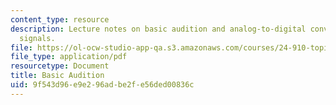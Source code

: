 ```yaml
---
content_type: resource
description: Lecture notes on basic audition and analog-to-digital conversion of speech
  signals.
file: https://ol-ocw-studio-app-qa.s3.amazonaws.com/courses/24-910-topics-in-linguistic-theory-laboratory-phonology-spring-2007/9f543d96e9e296adbe2fe56ded00836c_lec2_audition.pdf
file_type: application/pdf
resourcetype: Document
title: Basic Audition
uid: 9f543d96-e9e2-96ad-be2f-e56ded00836c
---
```

